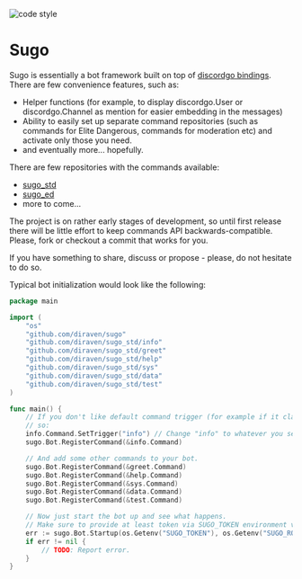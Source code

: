 ![code style](https://goreportcard.com/badge/github.com/diraven/sugo)

# Sugo

Sugo is essentially a bot framework built on top of [discordgo bindings](https://github.com/bwmarrin/discordgo). There are few convenience features, such as:

- Helper functions (for example, to display discordgo.User or discordgo.Channel as mention for easier embedding in the messages)
- Ability to easily set up separate command repositories (such as commands for Elite Dangerous, commands for moderation etc) and activate only those you need.
- and eventually more... hopefully.

There are few repositories with the commands available:
- [sugo_std](https://github.com/diraven/sugo_std)
- [sugo_ed](https://github.com/diraven/sugo_ed)
- more to come...

The project is on rather early stages of development, so until first release there will be little effort to keep commands API backwards-compatible. Please, fork or checkout a commit that works for you.

If you have something to share, discuss or propose - please, do not hesitate to do so.

Typical bot initialization would look like the following:

```go
package main

import (
	"os"
	"github.com/diraven/sugo"
	"github.com/diraven/sugo_std/info"
	"github.com/diraven/sugo_std/greet"
	"github.com/diraven/sugo_std/help"
	"github.com/diraven/sugo_std/sys"
	"github.com/diraven/sugo_std/data"
	"github.com/diraven/sugo_std/test"
)

func main() {
	// If you don't like default command trigger (for example if it clashes with some other one), you can change it like
	// so:
	info.Command.SetTrigger("info") // Change "info" to whatever you see appropriate.
	sugo.Bot.RegisterCommand(&info.Command)

	// And add some other commands to your bot.
	sugo.Bot.RegisterCommand(&greet.Command)
	sugo.Bot.RegisterCommand(&help.Command)
	sugo.Bot.RegisterCommand(&sys.Command)
	sugo.Bot.RegisterCommand(&data.Command)
	sugo.Bot.RegisterCommand(&test.Command)

	// Now just start the bot up and see what happens.
	// Make sure to provide at least token via SUGO_TOKEN environment variable.
	err := sugo.Bot.Startup(os.Getenv("SUGO_TOKEN"), os.Getenv("SUGO_ROOT_UID"))
	if err != nil {
		// TODO: Report error.
	}
}
```
